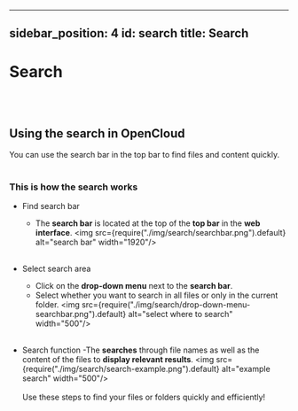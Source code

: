 ---
sidebar_position: 4
id: search
title: Search
------

# Search
<br/><br/>

## Using the search in OpenCloud
You can use the search bar in the top bar to find files and content quickly.
<br/><br/>

### This is how the search works

- Find search bar
    - The **search bar** is located at the top of the **top bar** in the **web interface**.
<img src={require("./img/search/searchbar.png").default} alt="search bar" width="1920"/>
<br/><br/>

- Select search area
    - Click on the **drop-down menu** next to the **search bar**.
    - Select whether you want to search in all files or only in the current folder.
<img src={require("./img/search/drop-down-menu-searchbar.png").default} alt="select where to search" width="500"/>
<br/><br/>
- Search function
    -The **searches** through file names as well as the content of the files to **display relevant results**.
<img src={require("./img/search/search-example.png").default} alt="example search" width="500"/>
<br/><br/>
Use these steps to find your files or folders quickly and efficiently!